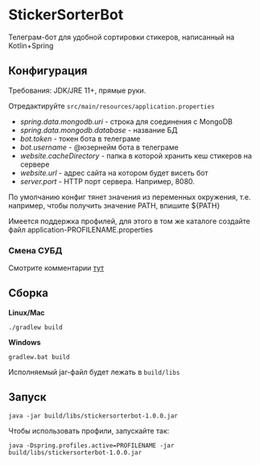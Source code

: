 # StickerSorterBot

Телеграм-бот для удобной сортировки стикеров, написанный на Kotlin+Spring

## Конфигурация

Требования: JDK/JRE 11+, прямые руки.

Отредактируйте `src/main/resources/application.properties`

- *spring.data.mongodb.uri* - строка для соединения с MongoDB
- *spring.data.mongodb.database* - название БД
- *bot.token* - токен бота в телеграме
- *bot.username* - @юзернейм бота в телеграме
- *website.cacheDirectory* - папка в которой хранить кеш стикеров на сервере
- *website.url* - адрес сайта на котором будет висеть бот
- *server.port* - HTTP порт сервера. Например, 8080.

По умолчанию конфиг тянет значения из переменных окружения, т.е. например, чтобы получить значение PATH, впишите ${PATH}

Имеется поддержка профилей, для этого в том же каталоге создайте файл application-PROFILENAME.properties

### Смена СУБД

Смотрите комментарии [тут](src/main/kotlin/com/senderman/stickersorterbot/model/UserRepository.kt)

## Сборка

**Linux/Mac**

`./gradlew build`

**Windows**

`gradlew.bat build`

Исполняемый jar-файл будет лежать в `build/libs`

## Запуск

`java -jar build/libs/stickersorterbot-1.0.0.jar`

Чтобы использовать профили, запускайте так:

`java -Dspring.profiles.active=PROFILENAME -jar build/libs/stickersorterbot-1.0.0.jar`
